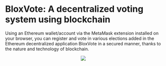 # BloxVote: A decentralized voting system using blockchain 

Using an Ethereum wallet/account via the MetaMask extension installed on your browser, you can register and vote in various elections added in the Ethereum decentralized 
application BloxVote in a secured manner, thanks to the nature and technology of blockchain.

<p align="center">
  <img src="https://user-images.githubusercontent.com/63500798/170238803-58b80a9a-3b8f-4fb1-bfb6-8e00c6d7d03c.jpg">
</p>
